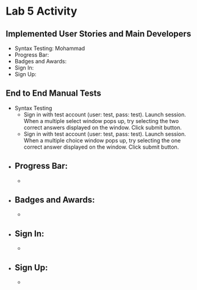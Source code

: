 # Lab 5 Activity

## Implemented User Stories and Main Developers
- Syntax Testing: Mohammad
- Progress Bar:
- Badges and Awards:
- Sign In:
- Sign Up:

## End to End Manual Tests
- Syntax Testing
  - Sign in with test account (user: test, pass: test). Launch session. When a multiple select window pops up, try selecting the two correct answers displayed on the window. Click submit button.
  - Sign in with test account (user: test, pass: test). Launch session. When a multiple choice window pops up, try selecting the one correct answer displayed on the window. Click submit button.
- Progress Bar:
  -
  -
- Badges and Awards:
  -
  -
- Sign In:
  -
  -
- Sign Up:
  -
  -
